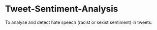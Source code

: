 # Tweet-Sentiment-Analysis

To analyse and detect hate speech (racist or sexist sentiment) in tweets.
